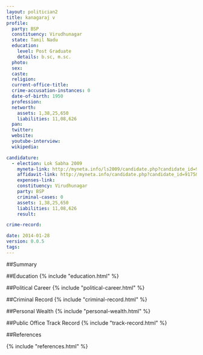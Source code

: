 ```yaml
---
layout: politician2
title: kanagaraj v
profile: 
  party: BSP
  constituency: Virudhunagar
  state: Tamil Nadu
  education: 
    level: Post Graduate
    details: b.sc, m.sc.
  photo: 
  sex: 
  caste: 
  religion: 
  current-office-title: 
  crime-accusation-instances: 0
  date-of-birth: 1950
  profession: 
  networth: 
    assets: 1,38,25,650
    liabilities: 11,08,626
  pan: 
  twitter: 
  website: 
  youtube-interview: 
  wikipedia: 

candidature: 
  - election: Lok Sabha 2009
    myneta-link: http://myneta.info/ls2009/candidate.php?candidate_id=9175
    affidavit-link: http://myneta.info/candidate.php?candidate_id=9175&scan=original
    expenses-link: 
    constituency: Virudhunagar 
    party: BSP
    criminal-cases: 0
    assets: 1,38,25,650
    liabilities: 11,08,626
    result:  

crime-record: 

date: 2014-01-28
version: 0.0.5
tags: 
---
```

##Summary


##Education
{% include "education.html" %}


##Political Career
{% include "political-career.html" %}


##Criminal Record
{% include "criminal-record.html" %}


##Personal Wealth
{% include "personal-wealth.html" %}


##Public Office Track Record
{% include "track-record.html" %}


##References


{% include "references.html" %}